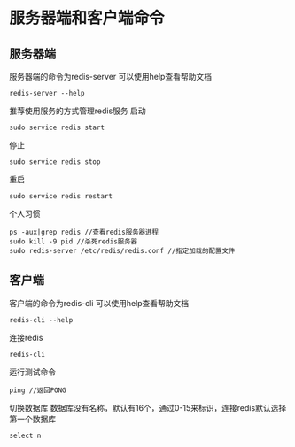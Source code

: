 # 服务器端和客户端命令

## 服务器端

服务器端的命令为redis-server
可以使⽤help查看帮助⽂档
```
redis-server --help
```
推荐使⽤服务的⽅式管理redis服务
启动
```
sudo service redis start
```
停⽌
```
sudo service redis stop
```
重启 
```
sudo service redis restart
```
个人习惯
```
ps -aux|grep redis //查看redis服务器进程
sudo kill -9 pid //杀死redis服务器
sudo redis-server /etc/redis/redis.conf //指定加载的配置文件
```
## 客户端
客户端的命令为redis-cli
可以使⽤help查看帮助⽂档
```
redis-cli --help
```
连接redis
```
redis-cli
```
运⾏测试命令
```
ping //返回PONG
```
切换数据库
数据库没有名称，默认有16个，通过0-15来标识，连接redis默认选择第一个数据库

```
select n
```
